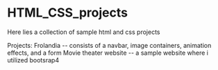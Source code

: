 # HTML_CSS_projects

Here lies a collection of sample html and css projects

Projects:
Frolandia -- consists of a navbar, image containers, animation effects, and a form
Movie theater website -- a sample website where i utilized bootsrap4
